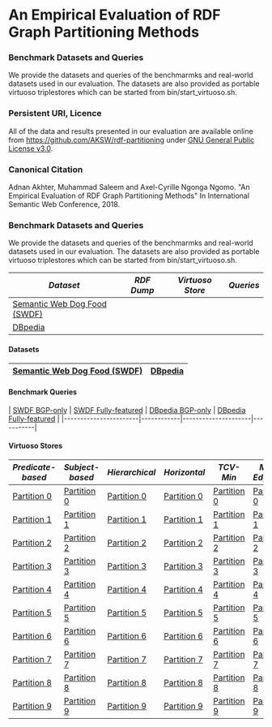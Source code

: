 # An Empirical Evaluation of RDF Graph Partitioning Methods

### Benchmark Datasets and Queries
We provide the datasets and queries of the benchmarmks and real-world datasets used in our evaluation. The datasets are also provided as portable virtuoso triplestores which can be started from bin/start_virtuoso.sh.

### Persistent URI, Licence 
All of the data and results presented in our evaluation are available online from
https://github.com/AKSW/rdf-partitioning under [GNU General Public License v3.0](https://github.com/AKSW/rdf-partitioning/blob/master/LICENSE).

### Canonical Citation
Adnan Akhter, Muhammad Saleem and Axel-Cyrille Ngonga Ngomo. "An Empirical Evaluation of RDF Graph Partitioning Methods" In International Semantic Web Conference, 2018.

### Benchmark Datasets and Queries
We provide the datasets and queries of the benchmarmks and real-world datasets used in our evaluation. The datasets are also provided as portable virtuoso triplestores which can be started from bin/start_virtuoso.sh.

| *Dataset* |*RDF Dump* | *Virtuoso Store* | *Queries* |
|-----------------------|------------|---------------------|-----------|
|[Semantic Web Dog Food (SWDF)](https://www.google.com)|
|[DBpedia](https://www.youtube.com)|

#### Datasets 
| [Semantic Web Dog Food (SWDF)](https://www.google.com) | [DBpedia](https://www.youtube.com) |
|----------------------------|-----------|

#### Benchmark Queries 
| [SWDF BGP-only](https://www.google.com) | [SWDF Fully-featured](https://www.google.com) |
 [DBpedia BGP-only](https://www.google.com) | [DBpedia Fully-featured](https://www.google.com) |
|-----------------------|------------|---------------------|-----------|

#### Virtuoso Stores 

| *Predicate-based* | *Subject-based* | *Hierarchical* | *Horizontal* | *TCV-Min* | *Min-Edgecut* | *Recursive-bisection* |
| ----------- | ----------- | ----------- | ----------- | ----------- | ----------- | ----------- |
| [Partition 0](https://www.google.com) | [Partition 0](https://www.google.com) | [Partition 0](https://www.google.com) | [Partition 0](https://www.google.com) | [Partition 0](https://www.google.com) | [Partition 0](https://www.google.com) | [Partition 0](https://www.google.com) |
| [Partition 1](https://www.google.com) | [Partition 1](https://www.google.com) | [Partition 1](https://www.google.com) | [Partition 1](https://www.google.com) | [Partition 1](https://www.google.com) | [Partition 1](https://www.google.com) | [Partition 1](https://www.google.com) |
| [Partition 2](https://www.google.com) | [Partition 2](https://www.google.com) | [Partition 2](https://www.google.com) | [Partition 2](https://www.google.com) | [Partition 2](https://www.google.com) | [Partition 2](https://www.google.com) | [Partition 2](https://www.google.com) |
| [Partition 3](https://www.google.com) | [Partition 3](https://www.google.com) | [Partition 3](https://www.google.com) | [Partition 3](https://www.google.com) | [Partition 3](https://www.google.com) | [Partition 3](https://www.google.com) | [Partition 3](https://www.google.com) |
| [Partition 4](https://www.google.com) | [Partition 4](https://www.google.com) | [Partition 4](https://www.google.com) | [Partition 4](https://www.google.com) | [Partition 4](https://www.google.com) | [Partition 4](https://www.google.com) | [Partition 4](https://www.google.com) |
| [Partition 5](https://www.google.com) | [Partition 5](https://www.google.com) | [Partition 5](https://www.google.com) | [Partition 5](https://www.google.com) | [Partition 5](https://www.google.com) | [Partition 5](https://www.google.com) | [Partition 5](https://www.google.com) |
| [Partition 6](https://www.google.com) | [Partition 6](https://www.google.com) | [Partition 6](https://www.google.com) | [Partition 6](https://www.google.com) | [Partition 6](https://www.google.com) | [Partition 6](https://www.google.com) | [Partition 6](https://www.google.com) |
| [Partition 7](https://www.google.com) | [Partition 7](https://www.google.com) | [Partition 7](https://www.google.com) | [Partition 7](https://www.google.com) | [Partition 7](https://www.google.com) | [Partition 7](https://www.google.com) | [Partition 7](https://www.google.com) |
| [Partition 8](https://www.google.com) | [Partition 8](https://www.google.com) | [Partition 8](https://www.google.com) | [Partition 8](https://www.google.com) | [Partition 8](https://www.google.com) | [Partition 8](https://www.google.com) | [Partition 8](https://www.google.com) |
| [Partition 9](https://www.google.com) | [Partition 9](https://www.google.com) | [Partition 9](https://www.google.com) | [Partition 9](https://www.google.com) | [Partition 9](https://www.google.com) | [Partition 9](https://www.google.com) | [Partition 9](https://www.google.com) |


